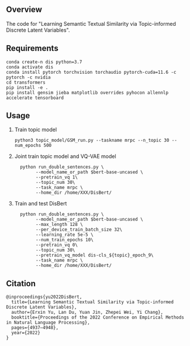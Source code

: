 ## Overview

The code for "Learning Semantic Textual Similarity via Topic-informed Discrete Latent Variables".

## Requirements

``` 
conda create-n dis python=3.7 
conda activate dis
conda install pytorch torchvision torchaudio pytorch-cuda=11.6 -c pytorch -c nvidia
cd transformers
pip install -e .
pip install gensim jieba matplotlib overrides pyhocon allennlp accelerate tensorboard
```

## Usage

1. Train topic model 

   ``` 
   python3 topic_model/GSM_run.py --taskname mrpc --n_topic 30 --num_epochs 500
   ```

2. Joint train topic model and VQ-VAE model

   ```
   	 python run_double_sentences.py \
           --model_name_or_path $bert-base-uncased \
           --pretrain_vq 1\
           --topic_num 30\
           --task_name mrpc \
           --home_dir /home/XXX/DisBert/
   ```

3. Train and test DisBert

   ```
   	 python run_double_sentences.py \
           --model_name_or_path $bert-base-uncased \
           --max_length 128 \
           --per_device_train_batch_size 32\
           --learning_rate 5e-5 \
           --num_train_epochs 10\
           --pretrain_vq 0\
           --topic_num 30\
           --pretrain_vq_model dis-cls_${topic}_epoch_9\
           --task_name mrpc \
           --home_dir /home/XXX/DisBert/
   ```

## Citation

```
@inproceedings{yu2022DisBert,
  title={Learning Semantic Textual Similarity via Topic-informed Discrete Latent Variables},
  author={Erxin Yu, Lan Du, Yuan Jin, Zhepei Wei, Yi Chang},
  booktitle={Proceedings of the 2022 Conference on Empirical Methods in Natural Language Processing},
  pages={4937–4948},
  year={2022}
}
```

